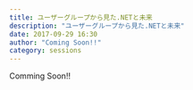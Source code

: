 ```yaml
---
title: ユーザーグループから見た.NETと未来
description: "ユーザーグループから見た.NETと未来"
date: 2017-09-29 16:30
author: "Coming Soon!!"
category: sessions
---
```

Comming Soon!!
